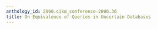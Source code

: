 ```yaml
---
anthology_id: 2000.cikm_conference-2000.36
title: On Equivalence of Queries in Uncertain Databases
---
```

